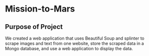 # Mission-to-Mars

## Purpose of Project
We created a web application that uses Beautiful Soup and splinter to scrape images and text from one website, store the scraped data in a Mongo database, and use a
web application to display the data.
